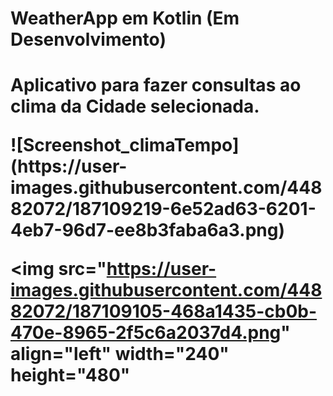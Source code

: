 <h1>WeatherApp em Kotlin (Em Desenvolvimento)<h1>
<p>Aplicativo para fazer consultas ao clima da Cidade selecionada.</p>
![Screenshot_climaTempo](https://user-images.githubusercontent.com/44882072/187109219-6e52ad63-6201-4eb7-96d7-ee8b3faba6a3.png)

<img src="https://user-images.githubusercontent.com/44882072/187109105-468a1435-cb0b-470e-8965-2f5c6a2037d4.png" align="left" width="240" height="480"
